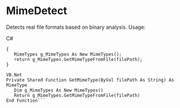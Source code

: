 # MimeDetect
Detects real file formats based on binary analysis. Usage:

C#
```Private static MimeType GetMimeType(string filePath)
{
   MimeTypes g_MimeTypes As New MimeTypes();
   return g_MimeTypes.GetMimeTypeFromFile(filePath);
}

VB.Net
Private Shared Function GetMimeType(ByVal filePath As String) As MimeType
   Dim g_MimeTypes As New MimeTypes()
   Return g_MimeTypes.GetMimeTypeFromFile(filePath)
End Function```
